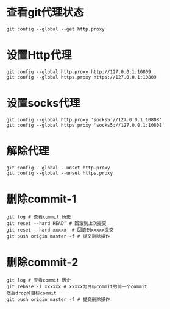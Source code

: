 # 查看git代理状态
```
git config --global --get http.proxy
```
# 设置Http代理
```
git config --global http.proxy http://127.0.0.1:10809
git config --global https.proxy https://127.0.0.1:10809
```
# 设置socks代理
```
git config --global http.proxy 'socks5://127.0.0.1:10808'
git config --global https.proxy 'socks5://127.0.0.1:10808'
```

# 解除代理
```
git config --global --unset http.proxy
git config --global --unset https.proxy
```
# 删除commit-1
```
git log # 查看commit 历史
git reset --hard HEAD^ # 回滚到上次提交
git reset --hard xxxxx  # 回滚到xxxxx提交
git push origin master -f # 提交删除操作
```
# 删除commit-2
```
git log # 查看commit 历史
git rebase -i xxxxxx # xxxxx为目标commit的前一个commit
然后drop掉目标commit
git push origin master -f # 提交删除操作
```

